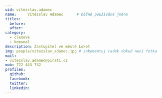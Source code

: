 ```yaml
---
uid: vitezslav.adamec
name:     Vítězslav Adamec  	# běžně používáné jméno
titles:
  before:
  after:
category:
  - clenove
  - komunal
description: Zastupitel ve městě Loket
img: people/vitezslav_adamec.jpg # zakomentuj radek dokud není fotka
mail:
- vitezslav.adamec@pirati.cz
mob: 722 443 732
profiles:
  github:
  facebook:
  twitter:
  linkedin:
---
```

